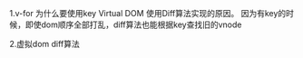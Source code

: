 1.v-for 为什么要使用key
Virtual DOM 使用Diff算法实现的原因。
因为有key的时候，即使dom顺序全部打乱，diff算法也能根据key查找旧的vnode

2.虚拟dom diff算法